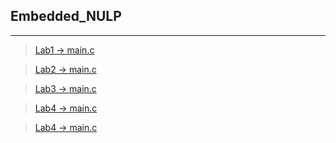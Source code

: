 ## Embedded_NULP

----
>[Lab1 -> main.c](/Lab1/User/main.c)

>[Lab2 -> main.c](/Lab2/User/main.c)

>[Lab3 -> main.c](/Lab3/main.c)

>[Lab4 -> main.c](/Lab4/main.c)

>[Lab4 -> main.c](/Lab5/User/main.c)